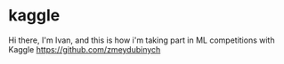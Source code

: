 # kaggle
Hi there, I'm Ivan, and this is how i'm taking part in ML competitions with Kaggle
https://github.com/zmeydubinych